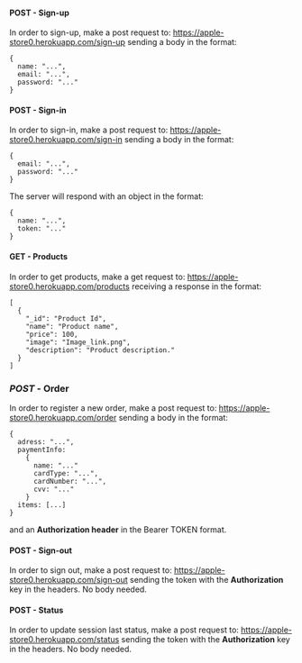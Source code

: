 #### **POST** - Sign-up

In order to sign-up, make a post request to: https://apple-store0.herokuapp.com/sign-up
sending a body in the format:

```
{
  name: "...",
  email: "...",
  password: "..."
}
```

#### **POST** - Sign-in

In order to sign-in, make a post request to: https://apple-store0.herokuapp.com/sign-in
sending a body in the format:

```
{
  email: "...",
  password: "..."
}
```

The server will respond with an object in the format:

```
{
  name: "...",
  token: "..."
}
```

#### **GET** - Products

In order to get products, make a get request to: https://apple-store0.herokuapp.com/products
receiving a response in the format:

```
[
  {
    "_id": "Product Id",
    "name": "Product name",
    "price": 100,
    "image": "Image_link.png",
    "description": "Product description."
  }
]
```

### **_POST_** - Order

In order to register a new order, make a post request to: https://apple-store0.herokuapp.com/order sending a body in the format:

```
{
  adress: "...",
  paymentInfo:
    {
      name: "..."
      cardType: "...",
      cardNumber: "...",
      cvv: "..."
    }
  items: [...]
}
```

and an **Authorization header** in the Bearer TOKEN format.

#### **POST** - Sign-out

In order to sign out, make a post request to: https://apple-store0.herokuapp.com/sign-out sending the token with the **Authorization** key in the headers. No body needed.

#### **POST** - Status

In order to update session last status, make a post request to: https://apple-store0.herokuapp.com/status sending the token with the **Authorization** key in the headers. No body needed.
